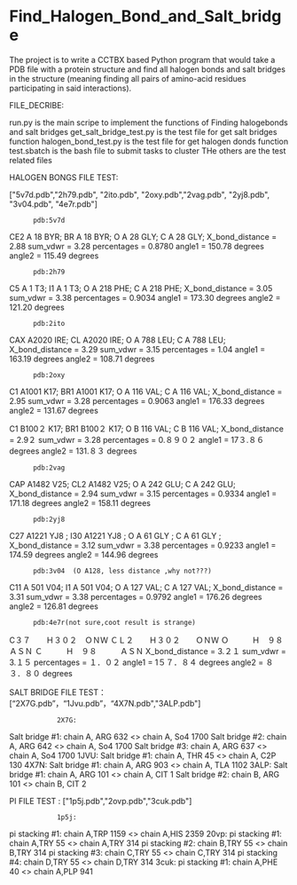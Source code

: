 # Find_Halogen_Bond_and_Salt_bridge
The project is to write a CCTBX based Python program that would take a PDB file with a protein structure and find all halogen bonds and salt bridges in the structure (meaning finding all pairs of amino-acid residues participating in said interactions). 


FILE_DECRIBE:


run.py                   is the main scripe to implement the functions of Finding halogebonds and salt bridges
get_salt_bridge_test.py  is the test file for get salt bridges function
halogen_bond_test.py     is the test file for get halogen donds function
test.sbatch              is the bash file to submit tasks to cluster
THe others               are the test related files


HALOGEN BONGS FILE TEST:


["5v7d.pdb","2h79.pdb", "2ito.pdb", "2oxy.pdb","2vag.pdb", "2yj8.pdb", "3v04.pdb", "4e7r.pdb"]



          pdb:5v7d
CE2    A  18  BYR;
BR     A  18  BYR;
O      A  28  GLY;
C      A  28  GLY;
X_bond_distance =  2.88
sum_vdwr        =  3.28
percentages     =  0.8780
angle1          =  150.78 degrees
angle2          =  115.49 degrees


          pdb:2h79
C5    A   1  T3;
I1    A   1  T3;
O     A 218  PHE;
C     A 218  PHE;
X_bond_distance =  3.05
sum_vdwr        =  3.38
percentages     =  0.9034
angle1          =  173.30 degrees
angle2          =  121.20 degrees

          pdb:2ito
 
 CAX  A2020   IRE;
 CL   A2020   IRE;
 O    A 788   LEU;
 C    A 788   LEU;
X_bond_distance =  3.29
sum_vdwr        =  3.15
percentages     =  1.04
angle1          =  163.19 degrees
angle2          =  108.71 degrees




          pdb:2oxy
C1    A1001  K17;
BR1   A1001  K17;
O     A 116  VAL;
C     A 116  VAL;
X_bond_distance =  2.95
sum_vdwr        =  3.28
percentages     =  0.9063
angle1          =  176.33 degrees
angle2          =  131.67 degrees


C1    B100２  K17;
BR1   B100２  K17;
O     B 116  VAL;
C     B 116  VAL;
X_bond_distance =  2.9２
sum_vdwr        =  3.28
percentages     =  0.８９０２
angle1          =  17３.８６ degrees
angle2          =  131.８３ degrees


          pdb:2vag
CAP    A1482   V25;
CL2    A1482   V25;
O      A 242   GLU;
C      A 242   GLU;
X_bond_distance =  2.94
sum_vdwr        =  3.15
percentages     =  0.9334
angle1          =  171.18 degrees
angle2          =  158.11 degrees







          pdb:2yj8
C27    A1221  YJ8 ; 
I30    A1221  YJ8 ; 
O      A  61  GLY ; 
C      A  61  GLY ;    
X_bond_distance =  3.12
sum_vdwr        =  3.38
percentages     =  0.9233
angle1          =  174.59 degrees
angle2          =  144.96 degrees

          pdb:3v04  (O A128, less distance ,why not???)
C11     A 501   V04;
I1      A 501   V04;
O       A 127   VAL;
C       A 127   VAL;
X_bond_distance =  3.31
sum_vdwr        =  3.38
percentages     =  0.9792
angle1          =  176.26 degrees
angle2          =  126.81 degrees



          pdb:4e7r(not sure,coot result is strange)
C３７　　Ｈ３０２　ＯＮＷ
ＣＬ２　　Ｈ３０２　　ＯＮＷ
Ｏ　　　Ｈ　９８　　　ＡＳＮ
Ｃ　　　Ｈ　９８　　　ＡＳＮ
X_bond_distance =  3.２１
sum_vdwr        =  3.１５
percentages     =  １．０２
angle1          =  1５７．８４ degrees
angle2          =  ８３．８０ degrees

 
 SALT BRIDGE FILE TEST：
 [“2X7G.pdb”，“1Jvu.pdb”，“4X7N.pdb","3ALP.pdb"]


                2X7G:
  Salt bridge #1: chain A, ARG 632 <> chain A, So4 1700
  Salt bridge #2: chain A, ARG 642 <> chain A, So4 1700
  Salt bridge #3: chain A, ARG 637 <> chain A, So4 1700
                1JVU:
  Salt bridge #1: chain A, THR 45 <> chain A, C2P 130
                4X7N:
  Salt bridge #1: chain A, ARG 903 <> chain A, TLA 1102
                3ALP:
  Salt bridge #1: chain A, ARG 101 <> chain A, CIT 1
  Salt bridge #2: chain B, ARG 101 <> chain B, CIT 2
   
  PI FILE TEST :
  ["1p5j.pdb","2ovp.pdb","3cuk.pdb"]

                1p5j:
  pi stacking #1: chain A,TRP 1159 <> chain A,HIS 2359
                20vp:
  pi stacking #1: chain A,TRY 55 <> chain A,TRY 314
  pi stacking #2: chain B,TRY 55 <> chain B,TRY 314
  pi stacking #3: chain C,TRY 55 <> chain C,TRY 314
  pi stacking #4: chain D,TRY 55 <> chain D,TRY 314
                3cuk:
  pi stacking #1: chain A,PHE 40 <> chain A,PLP 941
 
   
